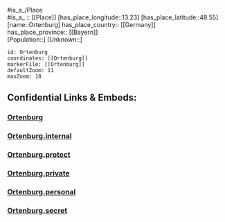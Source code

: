 ﻿---
location: [48.55,13.23] 
mapzoom: [7,12] 
mapmarker: city 
type: City
tags:
- geo/City


SpocWebEntityId: 33146
isDeleted: false
confidential: public

---
#is_a_/Place  
#is_a_ :: [[Place]] 
[has_place_longitude::13.23] 
[has_place_latitude::48.55] 
[name::Ortenburg] 
has_place_country:: [[Germany]]  
has_place_province:: [[Bayern]]  
[Population::] 
[Unknown::] 


```leaflet
id: Ortenburg
coordinates: [[Ortenburg]] 
markerFile: [[Ortenburg]] 
defaultZoom: 11 
maxZoom: 18
```


## Confidential Links & Embeds: 

### [Ortenburg](/_public/Earth/Continent/Europe/Europe~Central/Germany/Germany~West/Bayern/counties~Bayern/Passau/cities~Passau/Ortenburg.md) 

### [Ortenburg.internal](/_internal/Earth/Continent/Europe/Europe~Central/Germany/Germany~West/Bayern/counties~Bayern/Passau/cities~Passau/Ortenburg.internal.md) 

### [Ortenburg.protect](/_protect/Earth/Continent/Europe/Europe~Central/Germany/Germany~West/Bayern/counties~Bayern/Passau/cities~Passau/Ortenburg.protect.md) 

### [Ortenburg.private](/_private/Earth/Continent/Europe/Europe~Central/Germany/Germany~West/Bayern/counties~Bayern/Passau/cities~Passau/Ortenburg.private.md) 

### [Ortenburg.personal](/_personal/Earth/Continent/Europe/Europe~Central/Germany/Germany~West/Bayern/counties~Bayern/Passau/cities~Passau/Ortenburg.personal.md) 

### [Ortenburg.secret](/_secret/Earth/Continent/Europe/Europe~Central/Germany/Germany~West/Bayern/counties~Bayern/Passau/cities~Passau/Ortenburg.secret.md) 
